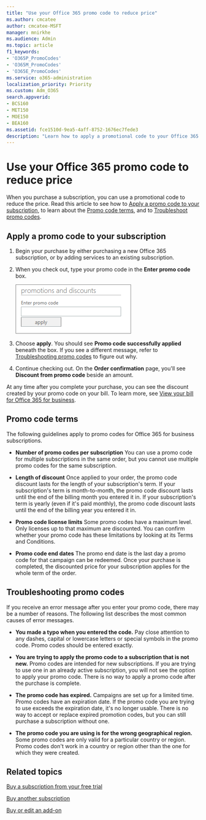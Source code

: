 ```yaml
---
title: "Use your Office 365 promo code to reduce price"
ms.author: cmcatee
author: cmcatee-MSFT
manager: mnirkhe
ms.audience: Admin
ms.topic: article
f1_keywords:
- 'O365P_PromoCodes'
- 'O365M_PromoCodes'
- 'O365E_PromoCodes'
ms.service: o365-administration
localization_priority: Priority
ms.custom: Adm_O365
search.appverid:
- BCS160
- MET150
- MOE150
- BEA160
ms.assetid: fce1510d-9ea5-4aff-8752-1676ec7fede3
description: "Learn how to apply a promotional code to your Office 365 subscription to reduce price, and how to troubleshoot promo code in case of any error."
---
```


# Use your Office 365 promo code to reduce price

When you purchase a subscription, you can use a promotional code to reduce the price. Read this article to see how to [Apply a promo code to your subscription](#apply-a-promo-code-to-your-subscription), to learn about the [Promo code terms](#promo-code-terms), and to [Troubleshoot promo codes](#troubleshooting-promo-codes).
  
## Apply a promo code to your subscription

1. Begin your purchase by either purchasing a new Office 365 subscription, or by adding services to an existing subscription.
    
2. When you check out, type your promo code in the **Enter promo code** box. 
    
    ![Image of the Enter promo code text box](../media/ed3194b0-47ce-44a8-84de-fd01d005c920.png)
  
3. Choose **apply**. You should see **Promo code successfully applied** beneath the box. If you see a different message, refer to [Troubleshooting promo codes](#troubleshooting-promo-codes) to figure out why. 
    
4. Continue checking out. On the **Order confirmation** page, you'll see **Discount from promo code** beside an amount. 
    
At any time after you complete your purchase, you can see the discount created by your promo code on your bill. To learn more, see [View your bill for Office 365 for business](../subscriptions-and-billing/view-your-bill-or-invoice.md).
  
## Promo code terms

The following guidelines apply to promo codes for Office 365 for business subscriptions.
  
- **Number of promo codes per subscription** You can use a promo code for multiple subscriptions in the same order, but you cannot use multiple promo codes for the same subscription. 
    
- **Length of discount** Once applied to your order, the promo code discount lasts for the length of your subscription's term. If your subscription's term is month-to-month, the promo code discount lasts until the end of the billing month you entered it in. If your subscription's term is yearly (even if it's paid monthly), the promo code discount lasts until the end of the billing year you entered it in. 
    
- **Promo code license limits** Some promo codes have a maximum level. Only licenses up to that maximum are discounted. You can confirm whether your promo code has these limitations by looking at its Terms and Conditions. 
    
- **Promo code end dates** The promo end date is the last day a promo code for that campaign can be redeemed. Once your purchase is completed, the discounted price for your subscription applies for the whole term of the order. 
    
## Troubleshooting promo codes

If you receive an error message after you enter your promo code, there may be a number of reasons. The following list describes the most common causes of error messages.
  
- **You made a typo when you entered the code.** Pay close attention to any dashes, capital or lowercase letters or special symbols in the promo code. Promo codes should be entered exactly.
  
- **You are trying to apply the promo code to a subscription that is not new.** Promo codes are intended for new subscriptions. If you are trying to use one in an already active subscription, you will not see the option to apply your promo code. There is no way to apply a promo code after the purchase is complete.
  
- **The promo code has expired.** Campaigns are set up for a limited time. Promo codes have an expiration date. If the promo code you are trying to use exceeds the expiration date, it's no longer usable. There is no way to accept or replace expired promotion codes, but you can still purchase a subscription without one.
  
- **The promo code you are using is for the wrong geographical region.** Some promo codes are only valid for a particular country or region. Promo codes don't work in a country or region other than the one for which they were created.
  
## Related topics

[Buy a subscription from your free trial](../subscriptions-and-billing/buy-a-subscription-from-your-free-trial.md)
  
[Buy another subscription](../subscriptions-and-billing/buy-another-subscription.md)
  
[Buy or edit an add-on](../subscriptions-and-billing/buy-or-edit-an-add-on.md)